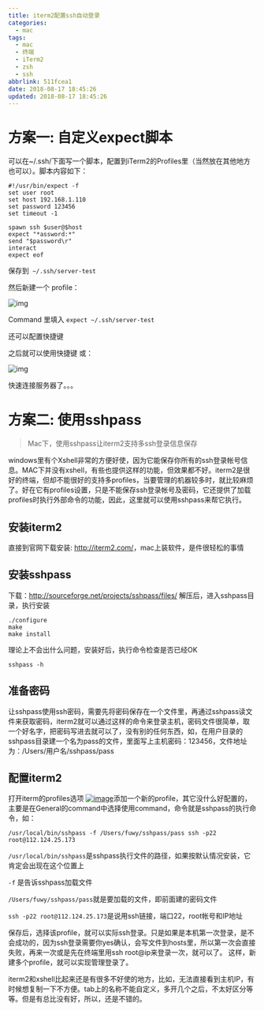 ```yaml
---
title: iterm2配置ssh自动登录
categories:
  - mac
tags:
  - mac
  - 终端
  - iTerm2
  - zsh
  - ssh
abbrlink: 511fcea1
date: 2018-08-17 18:45:26
updated: 2018-08-17 18:45:26
---
```


# 方案一: 自定义expect脚本

可以在~/.ssh/下面写一个脚本，配置到iTerm2的Profiles里（当然放在其他地方也可以）。脚本内容如下：

```shell
#!/usr/bin/expect -f
set user root
set host 192.168.1.110
set password 123456
set timeout -1

spawn ssh $user@$host
expect "*assword:*"
send "$password\r"
interact
expect eof
```

保存到` ~/.ssh/server-test`

<!--more-->

然后新建一个 profile：

![img](https://ws3.sinaimg.cn/large/006tNbRwly1fucw5vhlhqj31f00vk7ek.jpg)

Command 里填入 `expect ~/.ssh/server-test`

还可以配置快捷键

之后就可以使用快捷键 或：

![img](https://ws1.sinaimg.cn/large/006tNbRwly1fucw6cuvqdj30so09qjyb.jpg)

快速连接服务器了。。。

 

# 方案二: 使用sshpass

> Mac下，使用sshpass让iterm2支持多ssh登录信息保存

windows里有个Xshell非常的方便好使，因为它能保存你所有的ssh登录帐号信息。MAC下并没有xshell，有些也提供这样的功能，但效果都不好。iterm2是很好的终端，但却不能很好的支持多profiles，当要管理的机器较多时，就比较麻烦了。好在它有profiles设置，只是不能保存ssh登录帐号及密码，它还提供了加载profiles时执行外部命令的功能，因此，这里就可以使用sshpass来帮它执行。

## 安装iterm2

直接到官网下载安装: <http://iterm2.com/>，mac上装软件，是件很轻松的事情

## 安装sshpass

下载：<http://sourceforge.net/projects/sshpass/files/> 解压后，进入sshpass目录，执行安装

```shell
./configure
make
make install
```

理论上不会出什么问题，安装好后，执行命令检查是否已经OK

```shell
sshpass -h
```

## 准备密码

让sshpass使用ssh密码，需要先将密码保存在一个文件里，再通过sshpass读文件来获取密码，iterm2就可以通过这样的命令来登录主机，密码文件很简单，取一个好名字，把密码写进去就可以了，没有别的任何东西，如，在用户目录的sshpass目录建一个名为pass的文件，里面写上主机密码：123456，文件地址为：/Users/用户名/sshpass/pass

## 配置iterm2

打开iterm的profiles选项 [![image](https://github.com/onlyfu/Blog/raw/master/static/images/01.png)](https://github.com/onlyfu/Blog/blob/master/static/images/01.png)添加一个新的profile，其它没什么好配置的，主要是在General的command中选择使用command，命令就是sshpass的执行命令，如：

```shell
/usr/local/bin/sshpass -f /Users/fuwy/sshpass/pass ssh -p22 root@112.124.25.173
```

`/usr/local/bin/sshpass`是sshpass执行文件的路径，如果按默认情况安装，它肯定会出现在这个位置上

`-f` 是告诉sshpass加载文件

`/Users/fuwy/sshpass/pass`就是要加载的文件，即前面建的密码文件

`ssh -p22 root@112.124.25.173`是说用ssh链接，端口22，root帐号和IP地址

保存后，选择该profile，就可以实际ssh登录。只是如果是本机第一次登录，是不会成功的，因为ssh登录需要你yes确认，会写文件到hosts里，所以第一次会直接失败，再来一次或是先在终端里用ssh root@ip来登录一次，就可以了。 这样，新建多个profile，就可以实现管理登录了。

iterm2和xshell比起来还是有很多不好使的地方，比如，无法直接看到主机IP，有时候想复制一下不方便。tab上的名称不能自定义，多开几个之后，不太好区分等等。但是有总比没有好，所以，还是不错的。